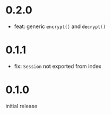 # 0.2.0

- feat: generic `encrypt()` and `decrypt()`

# 0.1.1

- fix: `Session` not exported from index

# 0.1.0

initial release
